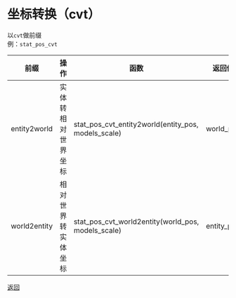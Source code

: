 # 坐标转换（cvt）
以`cvt`做前缀  
例：`stat_pos_cvt`

|前缀|操作|函数|返回值|
|---|---|---|---|
|entity2world|实体转相对世界坐标|stat_pos_cvt_entity2world(entity_pos, models_scale)|world_pos|
|world2entity|相对世界转实体坐标|stat_pos_cvt_world2entity(world_pos, models_scale)|entity_pos|

[返回](./stat_pos__README.md)
